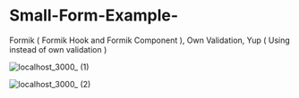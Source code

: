 # Small-Form-Example-
Formik ( Formik Hook and Formik Component ), Own Validation, Yup ( Using instead of own validation )

![localhost_3000_ (1)](https://user-images.githubusercontent.com/61510461/225910700-4ceafb61-c5e5-44b8-91c6-1853bd2dcef5.png)

![localhost_3000_ (2)](https://user-images.githubusercontent.com/61510461/225910714-0639eb82-22c5-4196-a7a8-7a0c12675662.png)
